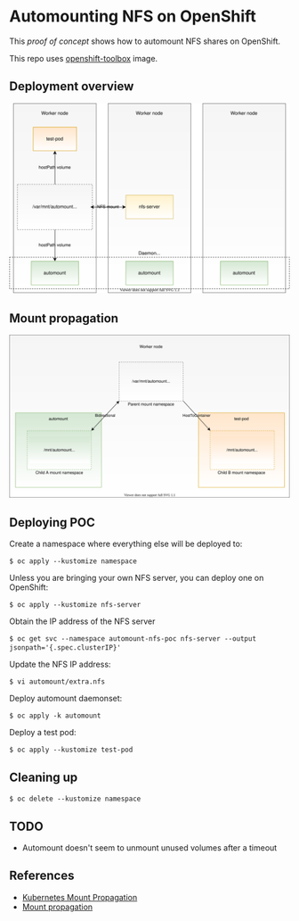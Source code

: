 # Automounting NFS on OpenShift

This *proof of concept* shows how to automount NFS shares on OpenShift.

This repo uses [openshift-toolbox](https://github.com/noseka1/openshift-toolbox) image.

## Deployment overview

![Deployment overview](docs/diagrams/openshift_automount_nfs_overview.svg "Deployment overview")

## Mount propagation

![Mount propagation](docs/diagrams/openshift_automount_nfs_mount_propagation.svg "Mount propagation")

## Deploying POC

Create a namespace where everything else will be deployed to:

```
$ oc apply --kustomize namespace
```

Unless you are bringing your own NFS server, you can deploy one on OpenShift:

```
$ oc apply --kustomize nfs-server
```

Obtain the IP address of the NFS server

```
$ oc get svc --namespace automount-nfs-poc nfs-server --output jsonpath='{.spec.clusterIP}'
```

Update the NFS IP address:

```
$ vi automount/extra.nfs
```

Deploy automount daemonset:

```
$ oc apply -k automount
```

Deploy a test pod:

```
$ oc apply --kustomize test-pod
```

## Cleaning up

```
$ oc delete --kustomize namespace
```

## TODO

* Automount doesn't seem to unmount unused volumes after a timeout

## References

* [Kubernetes Mount Propagation](https://medium.com/kokster/kubernetes-mount-propagation-5306c36a4a2d)
* [Mount propagation](https://kubernetes.io/docs/concepts/storage/volumes/#mount-propagation)
